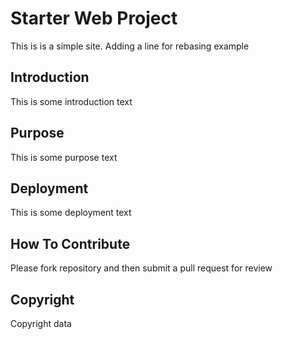 # Starter Web Project

This is is a simple site.
Adding a line for rebasing example

## Introduction

This is some introduction text

## Purpose

This is some purpose text

## Deployment

This is some deployment text

## How To Contribute

Please fork repository and then submit a pull request for review

## Copyright

Copyright data
